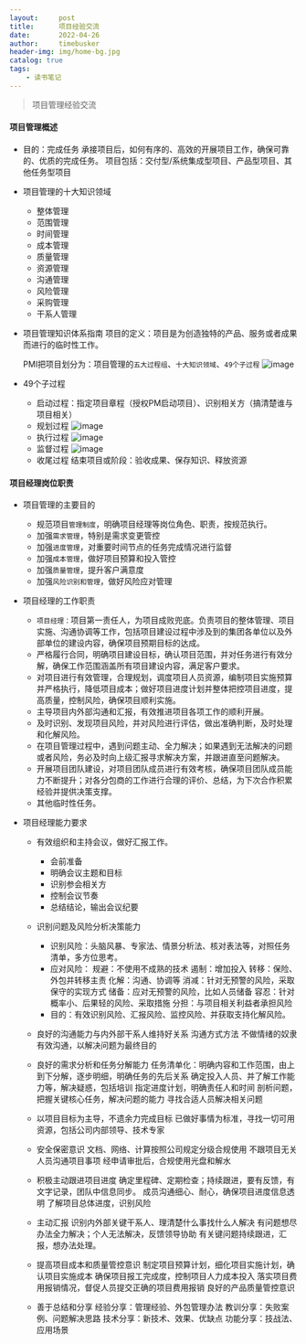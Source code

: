 ```yaml
---
layout:     post
title:      项目经验交流
date:       2022-04-26
author:     timebusker
header-img: img/home-bg.jpg
catalog: true
tags:
    - 读书笔记
---  
```


> 项目管理经验交流

#### 项目管理概述

- 目的：完成任务
    承接项目后，如何有序的、高效的开展项目工作，确保可靠的、优质的完成任务。
    项目包括：交付型/系统集成型项目、产品型项目、其他任务型项目

- 项目管理的十大知识领域
    + 整体管理
    + 范围管理
    + 时间管理
    + 成本管理
    + 质量管理
    + 资源管理
    + 沟通管理
    + 风险管理
    + 采购管理
    + 干系人管理

- 项目管理知识体系指南
    项目的定义：项目是为创造独特的产品、服务或者成果而进行的临时性工作。

    PMI把项目划分为：项目管理的`五大过程组`、`十大知识领域`、`49个子过程`
    ![image](/img/PMP/my/timebusker_20220426235427.jpg)  

- 49个子过程
    - 启动过程：指定项目章程（授权PM启动项目）、识别相关方（搞清楚谁与项目相关）
    - 规划过程 ![image](/img/PMP/my/timebusker_20220426235832.jpg)  
    - 执行过程 ![image](/img/PMP/my/timebusker_20220426235957.jpg)  
    - 监督过程 ![image](/img/PMP/my/timebusker_20220427000054.jpg)  
    - 收尾过程 结束项目或阶段：验收成果、保存知识、释放资源

#### 项目经理岗位职责
- 项目管理的主要目的
    + 规范项目`管理制度`，明确项目经理等岗位角色、职责，按规范执行。
    + 加强`需求管理`，特别是需求变更管控
    + 加强`进度管理`，对重要时间节点的任务完成情况进行监督
    + 加强`成本管理`，做好项目预算和投入管控
    + 加强`质量管理`，提升客户满意度
    + 加强`风险识别和管理`，做好风险应对管理

- 项目经理的工作职责
    + `项目经理：`项目第一责任人，为项目成败兜底。负责项目的整体管理、项目实施、沟通协调等工作，包括项目建设过程中涉及到的集团各单位以及外部单位的建设内容，确保项目预期目标的达成。
    + 严格履行合同，明确项目建设目标，确认项目范围，并对任务进行有效分解，确保工作范围涵盖所有项目建设内容，满足客户要求。
    + 对项目进行有效管理，合理规划，调度项目人员资源，编制项目实施预算并严格执行，降低项目成本；做好项目进度计划并整体把控项目进度，提高质量，控制风险，确保项目顺利实施。
    + 主导项目内外部沟通和汇报，有效推进项目各项工作的顺利开展。
    + 及时识别、发现项目风险，并对风险进行评估，做出准确判断，及时处理和化解风险。
    + 在项目管理过程中，遇到问题主动、全力解决；如果遇到无法解决的问题或者风险，务必及时向上级汇报寻求解决方案，并跟进直至问题解决。
    + 开展项目团队建设，对项目团队成员进行有效考核，确保项目团队成员能力不断提升；对各分包商的工作进行合理的评价、总结，为下次合作积累经验并提供决策支撑。
    + 其他临时性任务。

- 项目经理能力要求
    + 有效组织和主持会议，做好汇报工作。
        - 会前准备
        - 明确会议主题和目标
        - 识别参会相关方
        - 控制会议节奏
        - 总结结论，输出会议纪要

    + 识别问题及风险分析决策能力
        - 识别风险：头脑风暴、专家法、情景分析法、核对表法等，对照任务清单，多方位思考。
        - 应对风险：
            规避：不使用不成熟的技术
            遏制：增加投入
            转移：保险、外包并转移主责
            化解：沟通、协调等
            消减：针对无预警的风险，采取保守的实现方式
            储备：应对无预警的风险，比如人员储备
            容忍：针对概率小、后果轻的风险、采取措施
            分担：与项目相关利益者承担风险
        - 目的：有效识别风险、汇报风险、监控风险、并获取支持化解风险。

    + 良好的沟通能力与内外部干系人维持好关系
        沟通方式方法
        不做情绪的奴隶
        有效沟通，以解决问题为最终目的

    + 良好的需求分析和任务分解能力
        任务清单化：明确内容和工作范围，由上到下分解，逐步明细，明确任务的先后关系
        确定投入人员、并了解工作能力等，解决疑惑，包括培训
        指定进度计划，明确责任人和时间
        剖析问题，把握关键核心任务，解决问题的能力
        寻找合适人员解决相关问题

    + 以项目目标为主导，不遗余力完成目标
        已做好事情为标准，寻找一切可用资源，包括公司内部领导、技术专家

    + 安全保密意识
        文档、网络、计算按照公司规定分级合规使用
        不跟项目无关人员沟通项目事项
        经申请审批后，合规使用光盘和解水

    + 积极主动跟进项目进度
        确定里程碑、定期检查；持续跟进，要有反馈，有文字记录，团队中信息同步。
        成员沟通细心、耐心，确保项目进度信息透明
        了解项目总体进度，识别风险

    + 主动汇报
        识别内外部关键干系人、理清楚什么事找什么人解决
        有问题想尽办法全力解决；个人无法解决，反馈领导协助
        有关键问题持续跟进，汇报，想办法处理。

    + 提高项目成本和质量管控意识
        制定项目预算计划，细化项目实施计划，确认项目实施成本
        确保项目报工完成度，控制项目人力成本投入
        落实项目费用报销情况，督促人员提交正确的项目费用报销
        良好的产品质量管控意识

    + 善于总结和分享
        经验分享：管理经验、外包管理办法
        教训分享：失败案例、问题解决思路
        技术分享：新技术、效果、优缺点
        功能分享：技战法、应用场景

    